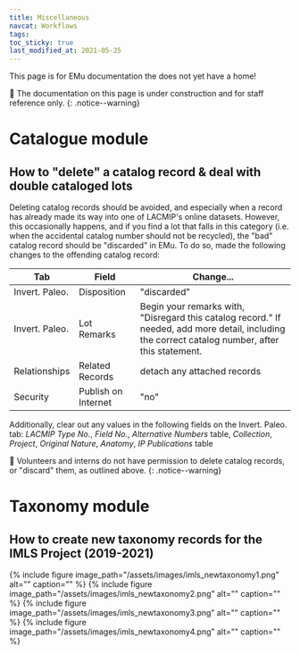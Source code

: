 ```yaml
---
title: Miscellaneous
navcat: Workflows
tags:
toc_sticky: true
last_modified_at: 2021-05-25
---
```


This page is for EMu documentation the does not yet have a home!

🚧 The documentation on this page is under construction and for staff reference only.
{: .notice--warning}


# Catalogue module
## How to "delete" a catalog record & deal with double cataloged lots
Deleting catalog records should be avoided, and especially when a record has already made its way into one of LACMIP's online datasets. However, this occasionally happens, and if you find a lot that falls in this category (i.e. when the accidental catalog number should not be recycled), the "bad" catalog record should be "discarded" in EMu. To do so, made the following changes to the offending catalog record:

| Tab | Field | Change... |
|---|---|---|
| Invert. Paleo. | Disposition | "discarded" |
| Invert. Paleo. | Lot Remarks | Begin your remarks with, "Disregard this catalog record." If needed, add more detail, including the correct catalog number, after this statement. |
| Relationships | Related Records | detach any attached records |
| Security | Publish on Internet | "no" |

Additionally, clear out any values in the following fields on the Invert. Paleo. tab: _LACMIP Type No._, _Field No._, _Alternative Numbers_ table, _Collection_, _Project_, _Original Nature_, _Anatomy_, _IP Publications_ table

🛑 Volunteers and interns do not have permission to delete catalog records, or "discard" them, as outlined above.
{: .notice--warning}

# Taxonomy module
## How to create new taxonomy records for the IMLS Project (2019-2021)
{% include figure image_path="/assets/images/imls_newtaxonomy1.png" alt="" caption="" %}
{% include figure image_path="/assets/images/imls_newtaxonomy2.png" alt="" caption="" %}
{% include figure image_path="/assets/images/imls_newtaxonomy3.png" alt="" caption="" %}
{% include figure image_path="/assets/images/imls_newtaxonomy4.png" alt="" caption="" %}
